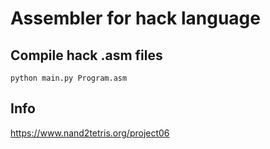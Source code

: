 # Assembler for hack language

## Compile hack .asm files

```shell script
python main.py Program.asm
```

## Info

https://www.nand2tetris.org/project06
